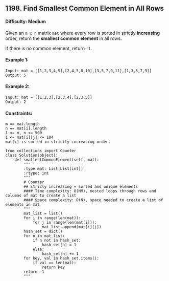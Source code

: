 ## 1198. Find Smallest Common Element in All Rows

#### Difficulty: Medium

Given an ```m x n``` matrix ```mat``` where every row is sorted in strictly __increasing__ order, return the __smallest common element__ in all rows.

If there is no common element, return ```-1```.

#### Example 1:
```
Input: mat = [[1,2,3,4,5],[2,4,5,8,10],[3,5,7,9,11],[1,3,5,7,9]]
Output: 5
```

#### Example 2:
```
Input: mat = [[1,2,3],[2,3,4],[2,3,5]]
Output: 2
```

#### Constraints:
```
m == mat.length
n == mat[i].length
1 <= m, n <= 500
1 <= mat[i][j] <= 104
mat[i] is sorted in strictly increasing order.
```

```{Python}
from collections import Counter
class Solution(object):
    def smallestCommonElement(self, mat):
        """
        :type mat: List[List[int]]
        :rtype: int
        """
        # Counter
        ## stricly increasing = sorted and unique elements
        #### Time complexity: O(NM), nested loops through rows and columns of mat to create a list
        #### Space complexity: O(N), space needed to create a list of elements in mat
        """
        mat_list = list()
        for i in range(len(mat)):
            for j in range(len(mat[i])):
                mat_list.append(mat[i][j])
        hash_set = dict()
        for n in mat_list:
            if n not in hash_set:
                hash_set[n] = 1
            else:
                hash_set[n] += 1
        for key, val in hash_set.items():
            if val == len(mat):
                return key
        return -1
        """
```

